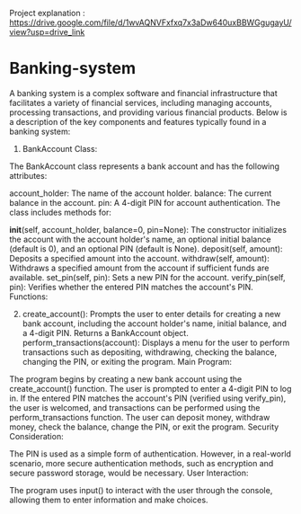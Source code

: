 Project explanation : https://drive.google.com/file/d/1wvAQNVFxfxq7x3aDw640uxBBWGgugayU/view?usp=drive_link


# Banking-system
A banking system is a complex software and financial infrastructure that facilitates a variety of financial services, including managing accounts, processing transactions, and providing various financial products. Below is a description of the key components and features typically found in a banking system:

1. BankAccount Class:

The BankAccount class represents a bank account and has the following attributes:

account_holder: The name of the account holder.
balance: The current balance in the account.
pin: A 4-digit PIN for account authentication.
The class includes methods for:

__init__(self, account_holder, balance=0, pin=None): The constructor initializes the account with the account holder's name, an optional initial balance (default is 0), and an optional PIN (default is None).
deposit(self, amount): Deposits a specified amount into the account.
withdraw(self, amount): Withdraws a specified amount from the account if sufficient funds are available.
set_pin(self, pin): Sets a new PIN for the account.
verify_pin(self, pin): Verifies whether the entered PIN matches the account's PIN.
Functions:

2. create_account(): Prompts the user to enter details for creating a new bank account, including the account holder's name, initial balance, and a 4-digit PIN. Returns a BankAccount object.
perform_transactions(account): Displays a menu for the user to perform transactions such as depositing, withdrawing, checking the balance, changing the PIN, or exiting the program.
Main Program:

The program begins by creating a new bank account using the create_account() function.
The user is prompted to enter a 4-digit PIN to log in.
If the entered PIN matches the account's PIN (verified using verify_pin), the user is welcomed, and transactions can be performed using the perform_transactions function.
The user can deposit money, withdraw money, check the balance, change the PIN, or exit the program.
Security Consideration:

The PIN is used as a simple form of authentication. However, in a real-world scenario, more secure authentication methods, such as encryption and secure password storage, would be necessary.
User Interaction:

The program uses input() to interact with the user through the console, allowing them to enter information and make choices.
